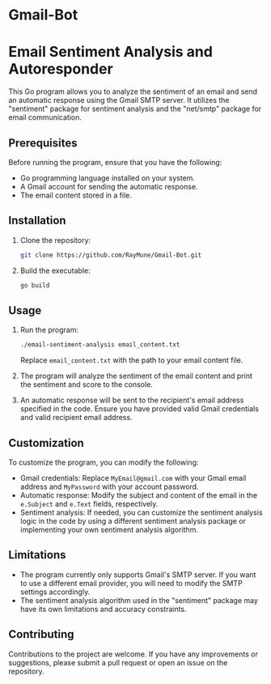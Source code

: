 # Gmail-Bot
# Email Sentiment Analysis and Autoresponder

This Go program allows you to analyze the sentiment of an email and send an automatic response using the Gmail SMTP server. It utilizes the "sentiment" package for sentiment analysis and the "net/smtp" package for email communication.

## Prerequisites

Before running the program, ensure that you have the following:

- Go programming language installed on your system.
- A Gmail account for sending the automatic response.
- The email content stored in a file.

## Installation

1. Clone the repository:

   ```bash
   git clone https://github.com/RayMune/Gmail-Bot.git
   ```

2. Build the executable:

   ```bash
   go build
   ```

## Usage

1. Run the program:

   ```bash
   ./email-sentiment-analysis email_content.txt
   ```

   Replace `email_content.txt` with the path to your email content file.

2. The program will analyze the sentiment of the email content and print the sentiment and score to the console.

3. An automatic response will be sent to the recipient's email address specified in the code. Ensure you have provided valid Gmail credentials and valid recipient email address.

## Customization

To customize the program, you can modify the following:

- Gmail credentials: Replace `MyEmail@gmail.com` with your Gmail email address and `MyPassword` with your account password.
- Automatic response: Modify the subject and content of the email in the `e.Subject` and `e.Text` fields, respectively.
- Sentiment analysis: If needed, you can customize the sentiment analysis logic in the code by using a different sentiment analysis package or implementing your own sentiment analysis algorithm.

## Limitations

- The program currently only supports Gmail's SMTP server. If you want to use a different email provider, you will need to modify the SMTP settings accordingly.
- The sentiment analysis algorithm used in the "sentiment" package may have its own limitations and accuracy constraints.

## Contributing

Contributions to the project are welcome. If you have any improvements or suggestions, please submit a pull request or open an issue on the repository.
